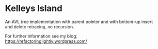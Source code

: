 # Kelleys Island

An AVL tree implementation with parent pointer and with bottom-up insert and delete retracing, no recursion.

For further information see my blog:
https://refactoringlightly.wordpress.com/